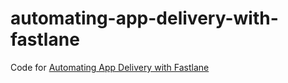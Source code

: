 # automating-app-delivery-with-fastlane

Code for [Automating App Delivery with Fastlane](https://www.linkedin.com/pulse/automating-app-delivery-fastlane-nigel-mansell-notlf/?trackingId=fcfLar0kRS%2Bp6ekklznjBw%3D%3D)